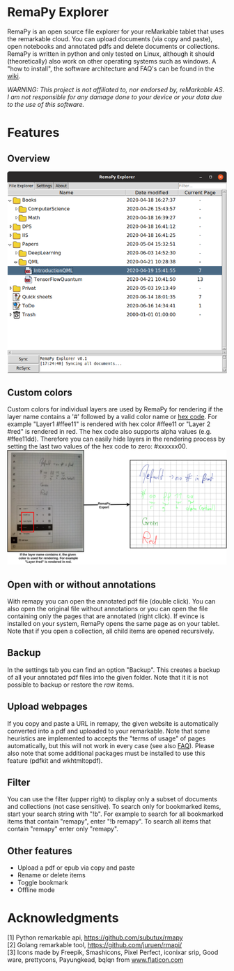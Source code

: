 # RemaPy Explorer

RemaPy is an open source file explorer for your reMarkable tablet that uses 
the remarkable cloud. You can upload documents (via copy and paste), open 
notebooks and annotated pdfs and delete documents or collections. RemaPy 
is written in python and only tested on Linux, although it should 
(theoretically) also work on other operating systems such as windows. 
A "how to install", the software architecture and FAQ's 
can be found in the [wiki](https://github.com/peerdavid/remapy/wiki).

*WARNING: This project is not affiliated to, 
nor endorsed by, reMarkable AS. I am not responsible for any 
damage done to your device or your data 
due to the use of this software.*


# Features 
## Overview
<img src="doc/explorer.png" />

## Custom colors
Custom colors for individual layers are used by RemaPy for rendering
if the layer name contains a '#' followed by a valid color name or 
[hex code](https://www.color-hex.com/).
For example "Layer1 #ffee11" is rendered with hex color #ffee11 or "Layer 2 #red" 
is rendered in red. The hex code also supports alpha values (e.g. #ffee11dd).
Therefore you can easily hide layers in the rendering process by setting the last
two values of the hex code to zero: #xxxxxx00.
<img src="doc/custom_colors.png" />

## Open with or without annotations
With remapy you can open the annotated pdf file (double click). You can also
open the original file without annotations or you can open the file containing
only the pages that are annotated (right click). If evince is installed on your 
system, RemaPy opens the same page as on your tablet. Note that if you open 
a collection, all child items are opened recursively.

## Backup
In the settings tab you can find an option "Backup". This creates a 
backup of all your annotated pdf files into the given folder. Note that it 
it is not possible to backup or restore the *raw* items.

## Upload webpages
If you copy and paste a URL in remapy, the given website is automatically 
converted into a pdf and uploaded to your remarkable. Note that some heuristics
are implemented to accepts the "terms of usage" of pages automatically, 
but this will not work in every case 
(see also [FAQ](https://github.com/peerdavid/remapy/wiki)). Please also note 
that some additional packages must be installed to use this feature 
(pdfkit and wkhtmltopdf).

## Filter
You can use the filter (upper right) to display only a subset of 
documents and collections (not case sensitive). To search only 
for bookmarked items, start your search string with "!b". For example to 
search for all bookmarked items that contain "remapy", enter "!b remapy".
To search all items that contain "remapy" enter only "remapy".

## Other features
 - Upload a pdf or epub via copy and paste
 - Rename or delete items
 - Toggle bookmark
 - Offline mode


# Acknowledgments
[1] Python remarkable api, https://github.com/subutux/rmapy <br />
[2] Golang remarkable tool, https://github.com/juruen/rmapi/ <br />
[3] Icons made by Freepik, Smashicons, Pixel Perfect, iconixar  srip, 
Good ware, prettycons, Payungkead, bqlqn from www.flaticon.com <br />